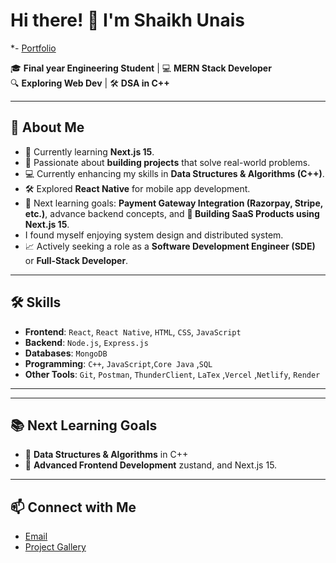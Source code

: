 # Hi there! 👋 I'm Shaikh Unais  
*- [Portfolio](https://portfolio-nextjs-rho-lac.vercel.app/)  

🎓 **Final year Engineering Student** | 💻 **MERN Stack Developer**  
🔍 **Exploring Web Dev** | 🛠 **DSA in C++**  

---

## 🚀 **About Me**
- 🎯 Currently learning **Next.js 15**.
- 🌟 Passionate about **building projects** that solve real-world problems.  
- 💻 Currently enhancing my skills in **Data Structures & Algorithms (C++)**.
- 🛠 Explored **React Native** for mobile app development.  
- 🎯 Next learning goals: **Payment Gateway Integration (Razorpay, Stripe, etc.)**, advance backend concepts, and **📌 Building SaaS Products using Next.js 15**.
- I found myself enjoying system design and distributed system.
- 📈 Actively seeking a role as a **Software Development Engineer (SDE)** or **Full-Stack Developer**.  

---

## 🛠 **Skills**
- **Frontend**: `React`, `React Native`, `HTML`, `CSS`, `JavaScript`  
- **Backend**: `Node.js`, `Express.js`  
- **Databases**: `MongoDB`  
- **Programming**: `C++`, `JavaScript`,`Core Java` ,`SQL`
- **Other Tools**: `Git`, `Postman`, `ThunderClient`, `LaTex` ,`Vercel` ,`Netlify`, `Render`  

---

---

## 📚 **Next Learning Goals**
- 📌 **Data Structures & Algorithms** in C++  
- 📌 **Advanced Frontend Development** zustand, and Next.js 15.  

---

## 📫 **Connect with Me**
- [Email](unaissk1577@gmail.com)  
- [Project Gallery](https://project-gallery-hwlh.onrender.com/)  


